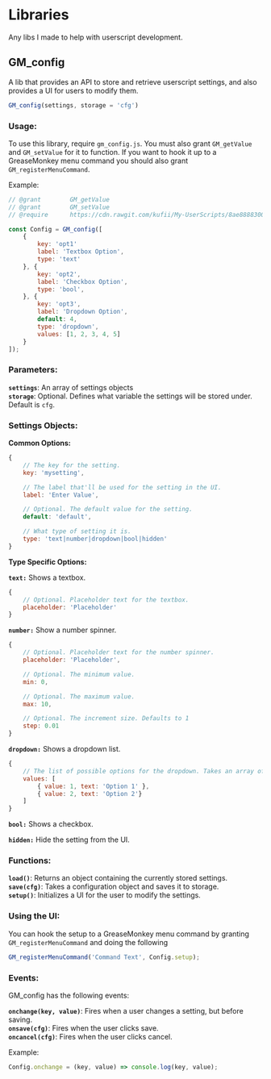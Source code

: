 # Libraries

Any libs I made to help with userscript development.

## GM_config

A lib that provides an API to store and retrieve userscript settings, and also provides a UI for users to modify them.

```javascript
GM_config(settings, storage = 'cfg')
```

### Usage:

To use this library, require `gm_config.js`. You must also grant `GM_getValue` and `GM_setValue` for it to function. If you want to hook it up to a GreaseMonkey menu command you should also grant `GM_registerMenuCommand`.

Example:

```javascript
// @grant        GM_getValue
// @grant        GM_setValue
// @require      https://cdn.rawgit.com/kufii/My-UserScripts/8ae88883001c1061373fea0a93911b93293c7d5d/libs/gm_config.js

const Config = GM_config([
	{
		key: 'opt1'
		label: 'Textbox Option',
		type: 'text'
	}, {
		key: 'opt2',
		label: 'Checkbox Option',
		type: 'bool',
	}, {
		key: 'opt3',
		label: 'Dropdown Option',
		default: 4,
		type: 'dropdown',
		values: [1, 2, 3, 4, 5]
	}
]);
```

### Parameters:

**`settings`**: An array of settings objects  
**`storage`**: Optional. Defines what variable the settings will be stored under. Default is `cfg`.

### Settings Objects:

**Common Options:**  
```javascript
{
	// The key for the setting.
	key: 'mysetting',

	// The label that'll be used for the setting in the UI.
	label: 'Enter Value',

	// Optional. The default value for the setting.
	default: 'default',

	// What type of setting it is.
	type: 'text|number|dropdown|bool|hidden'
}
```

**Type Specific Options:**

**`text:`** Shows a textbox.
```javascript
{
	// Optional. Placeholder text for the textbox.
	placeholder: 'Placeholder'
}
```

**`number:`** Show a number spinner.
```javascript
{
	// Optional. Placeholder text for the number spinner.
	placeholder: 'Placeholder',

	// Optional. The minimum value.
	min: 0,

	// Optional. The maximum value.
	max: 10,

	// Optional. The increment size. Defaults to 1
	step: 0.01
}
```

**`dropdown:`** Shows a dropdown list.
```javascript
{
	// The list of possible options for the dropdown. Takes an array of values, or an array of objects with a "value" property and "text" property
	values: [
		{ value: 1, text: 'Option 1' },
		{ value: 2, text: 'Option 2'}
	]
}
```

**`bool:`** Shows a checkbox.

**`hidden:`** Hide the setting from the UI.

### Functions:

**`load()`**: Returns an object containing the currently stored settings.  
**`save(cfg)`**: Takes a configuration object and saves it to storage.  
**`setup()`**: Initializes a UI for the user to modify the settings.

### Using the UI:
You can hook the setup to a GreaseMonkey menu command by granting `GM_registerMenuCommand` and doing the following

```javascript
GM_registerMenuCommand('Command Text', Config.setup);
```

### Events:
GM_config has the following events:

**`onchange(key, value)`**: Fires when a user changes a setting, but before saving.  
**`onsave(cfg)`**: Fires when the user clicks save.  
**`oncancel(cfg)`**: Fires when the user clicks cancel.

Example:

```javascript
Config.onchange = (key, value) => console.log(key, value);
```
